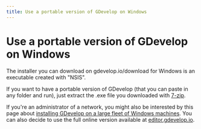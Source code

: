 ```yaml
---
title: Use a portable version of GDevelop on Windows
---
```

# Use a portable version of GDevelop on Windows

The installer you can download on gdevelop.io/download for Windows is an executable created with "NSIS".

If you want to have a portable version of GDevelop (that you can paste in any folder and run), just extract the .exe file you downloaded with [7-zip](https://www.7-zip.org/).

If you're an administrator of a network, you might also be interested by this page about [installing GDevelop on a large fleet of Windows machines](/gdevelop5/getting_started/batch-install-gdevelop-company-university). You can also decide to use the full online version available at [editor.gdevelop.io](https://editor.gdevelop.io).